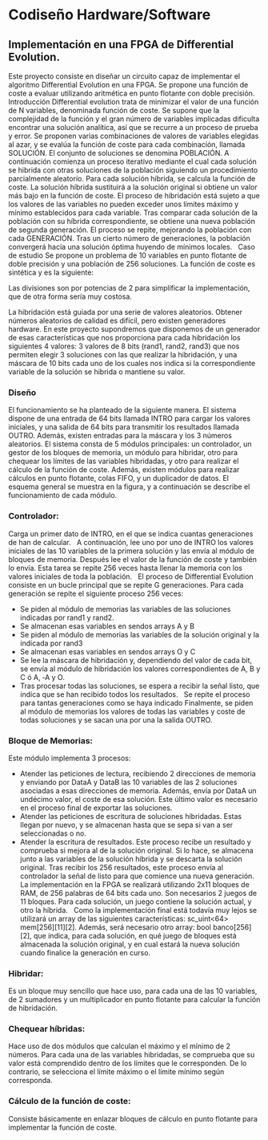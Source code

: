 # Codiseño Hardware/Software

## Implementación en una FPGA de Differential Evolution.

Este proyecto consiste en diseñar un circuito capaz de implementar el algoritmo Differential
Evolution en una FPGA. Se propone una función de coste a evaluar utilizando aritmética en
punto flotante con doble precisión.  
Introducción
Differential evolution trata de minimizar el valor de una función de N variables, denominada
función de coste. Se supone que la complejidad de la función y el gran número de variables
implicadas dificulta encontrar una solución analítica, así que se recurre a un proceso de prueba
y error. Se proponen varias combinaciones de valores de variables elegidas al azar, y se evalúa
la función de coste para cada combinación, llamada SOLUCIÓN. El conjunto de soluciones se
denomina POBLACIÓN. A continuación comienza un proceso iterativo mediante el cual cada
solución se hibrida con otras soluciones de la población siguiendo un procedimiento
parcialmente aleatorio. Para cada solución híbrida, se calcula la función de coste. La solución
híbrida sustituirá a la solución original si obtiene un valor más bajo en la función de coste. El
proceso de hibridación está sujeto a que los valores de las variables no pueden exceder unos
límites máximo y mínimo establecidos para cada variable. Tras comparar cada solución de la
población con su híbrida correspondiente, se obtiene una nueva población de segunda
generación. El proceso se repite, mejorando la población con cada GENERACIÓN. Tras un cierto
número de generaciones, la población convergerá hacia una solución óptima huyendo de
mínimos locales.  
Caso de estudio
Se propone un problema de 10 variables en punto flotante de doble precisión y una población
de 256 soluciones. La función de coste es sintética y es la siguiente:  

Las divisiones son por potencias de 2 para simplificar la implementación, que de otra forma
sería muy costosa.

La hibridación está guiada por una serie de valores aleatorios. Obtener números aleatorios de
calidad es difícil, pero existen generadores hardware. En este proyecto supondremos que
disponemos de un generador de esas características que nos proporciona para cada
hibridación los siguientes 4 valores: 3 valores de 8 bits (rand1, rand2, rand3) que nos permiten
elegir 3 soluciones con las que realizar la hibridación, y una máscara de 10 bits cada uno de los
cuales nos indica si la correspondiente variable de la solución se hibrida o mantiene su valor.

### Diseño
El funcionamiento se ha planteado de la siguiente manera. El sistema dispone de una entrada
de 64 bits llamada INTRO para cargar los valores iniciales, y una salida de 64 bits para
transmitir los resultados llamada OUTRO. Además, existen entradas para la máscara y los 3
números aleatorios.
El sistema consta de 5 módulos principales: un controlador, un gestor de los bloques de
memoria, un módulo para hibridar, otro para chequear los límites de las variables hibridadas, y
otro para realizar el cálculo de la función de coste. Además, existen módulos para realizar
cálculos en punto flotante, colas FIFO, y un duplicador de datos.
El esquema general se muestra en la figura, y a continuación se describe el funcionamiento de
cada módulo.

### Controlador:
Carga un primer dato de INTRO, en el que se indica cuantas generaciones de han de calcular.  
A continuación, lee uno por uno de INTRO los valores iniciales de las 10 variables de la primera
solución y las envía al módulo de bloques de memoria. Después lee el valor de la función de
coste y también lo envía. Esta tarea se repite 256 veces hasta llenar la memoria con los valores
iniciales de toda la población.  
El proceso de Differential Evolution consiste en un bucle principal que se repite G
generaciones. Para cada generación se repite el siguiente proceso 256 veces:
  * Se piden al módulo de memorias las variables de las soluciones indicadas por rand1 y
rand2.  
  * Se almacenan esas variables en sendos arrays A y B
  * Se piden al módulo de memorias las variables de la solución original y la indicada por
rand3
  * Se almacenan esas variables en sendos arrays O y C
  * Se lee la máscara de hibridación y, dependiendo del valor de cada bit, se envía al módulo
de hibridación los valores correspondientes de A, B y C ó A, ‐A y O.  
  * Tras procesar todas las soluciones, se espera a recibir la señal listo, que indica que se han
recibido todos los resultados.  
Se repite el proceso para tantas generaciones como se haya indicado
Finalmente, se piden al módulo de memorias los valores de todas las variables y coste de todas
soluciones y se sacan una por una la salida OUTRO.

### Bloque de Memorias:
Este módulo implementa 3 procesos:
  * Atender las peticiones de lectura, recibiendo 2 direcciones de memoria y enviando por
DataA y DataB las 10 variables de las 2 soluciones asociadas a esas direcciones de
memoria. Además, envía por DataA un undécimo valor, el coste de esa solución. Este
último valor es necesario en el proceso final de exportar las soluciones.  
  * Atender las peticiones de escritura de soluciones hibridadas. Estas llegan por nuevo, y se
almacenan hasta que se sepa si van a ser seleccionadas o no.  
  * Atender la escritura de resultados. Este proceso recibe un resultado y comprueba si
mejora al de la solución original. Si lo hace, se almacena junto a las variables de la
solución híbrida y se descarta la solución original. Tras recibir los 256 resultados, este
proceso envía al controlador la señal de listo para que comience una nueva generación.  
La implementación en la FPGA se realizará utilizando 2x11 bloques de RAM, de 256 palabras de
64 bits cada uno. Son necesarios 2 juegos de 11 bloques. Para cada solución, un juego contiene
la solución actual, y otro la híbrida.  
Como la implementación final está todavía muy lejos se utilizará un array de las siguientes
características: sc_uint<64> mem[256][11][2]. Además, será necesario otro array: bool
banco[256][2], que indica, para cada solución, en qué juego de bloques está almacenada la
solución original, y en cual estará la nueva solución cuando finalice la generación en curso.  

### Hibridar:
Es un bloque muy sencillo que hace uso, para cada una de las 10 variables, de 2 sumadores y
un multiplicador en punto flotante para calcular la función de hibridación.

### Chequear híbridas:  
Hace uso de dos módulos que calculan el máximo y el mínimo de 2 números. Para cada una de
las variables hibridadas, se comprueba que su valor está comprendido dentro de los límites
que le corresponden. De lo contrario, se selecciona el límite máximo o el límite mínimo según
corresponda.

### Cálculo de la función de coste:  
Consiste básicamente en enlazar bloques de cálculo en punto flotante para implementar la
función de coste.
